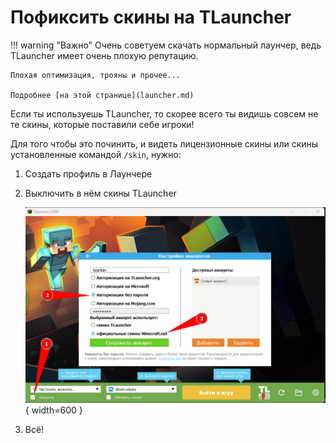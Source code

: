 # Пофиксить скины на TLauncher

!!! warning "Важно"
    Очень советуем скачать нормальный лаунчер, ведь TLauncher имеет очень плохую репутацию.

    Плохая оптимизация, трояны и прочее...

    Подробнее [на этой странице](launcher.md)

Если ты используешь TLauncher, то скорее всего ты видишь совсем не те скины, которые поставили себе игроки!

Для того чтобы это починить, и видеть лицензионные скины или скины установленные командой `/skin`, нужно:

1. Создать профиль в Лаунчере

2. Выключить в нём скины TLauncher 

    ![tlauskins](../assets/guides/tlauncher_skins.png){ width=600 }

3. Всё!